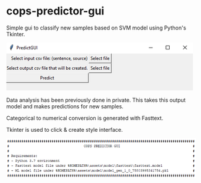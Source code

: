 # cops-predictor-gui
Simple gui to classify new samples based on SVM model using Python's Tkinter.

![Screenshot](docs/images/PredictGUI.png)

Data analysis has been previously done in private. This takes this output model and makes predictions for new samples.

Categorical to numerical conversion is generated with Fasttext.

Tkinter is used to click & create style interface.

![Screenshot](docs/images/requirements.png)